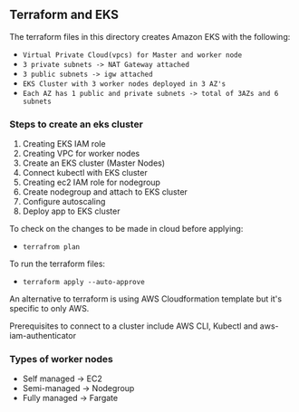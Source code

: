 ## Terraform and EKS 

The terraform files in this directory creates Amazon EKS with the following:
- `Virtual Private Cloud(vpcs) for Master and worker node`
- `3 private subnets -> NAT Gateway attached`
- `3 public subnets -> igw attached`
- `EKS Cluster with 3 worker nodes deployed in 3 AZ's`
- `Each AZ has 1 public and private subnets -> total of 3AZs and 6 subnets`

### Steps to create an eks cluster
1. Creating EKS IAM role
2. Creating VPC for worker nodes
3. Create an EKS cluster (Master Nodes)
4. Connect kubectl with EKS cluster
5. Creating ec2 IAM role for nodegroup
6. Create nodegroup and attach to EKS cluster
7. Configure autoscaling
8. Deploy app to EKS cluster

To check on the changes to be made in cloud before applying:
- `terrafrom plan`

To run the terraform files:

- `terraform apply --auto-approve`

An alternative to terraform is using AWS Cloudformation template but it's specific to only AWS.

Prerequisites to connect to a cluster include AWS CLI, Kubectl and aws-iam-authenticator

### Types of worker nodes
- Self managed -> EC2
- Semi-managed -> Nodegroup
- Fully managed -> Fargate